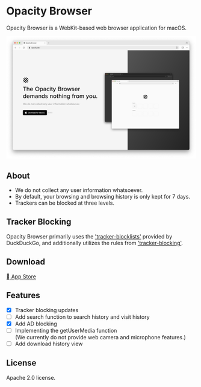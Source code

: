 # Opacity Browser

Opacity Browser is a WebKit-based web browser application for macOS.

![screenshot](/Readme/screenshot.png)

## About

- We do not collect any user information whatsoever.
- By default, your browsing and browsing history is only kept for 7 days.
- Trackers can be blocked at three levels.

## Tracker Blocking

Opacity Browser primarily uses the ['tracker-blocklists'](https://github.com/duckduckgo/tracker-blocklists) provided by DuckDuckGo, and additionally utilizes the rules from ['tracker-blocking'](https://github.com/opacity-browser/tracker-blocking).

## Download

[ App Store](https://apps.apple.com/us/app/opacity-web-browser/id6502774960)

## Features

- [x] Tracker blocking updates
- [ ] Add search function to search history and visit history
- [x] Add AD blocking
- [ ] Implementing the getUserMedia function  
       (We currently do not provide web camera and microphone features.)
- [ ] Add download history view

## License

Apache 2.0 license.
